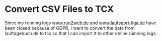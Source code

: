 # Convert CSV Files to TCX
Since my running logs www.run2web.de and www.laufsport-liga.de have been closed because of GDPR,
I want to convert the data from lauftagebuch.de to tcx so that I can import it to other online ruinning logs.
